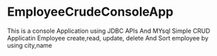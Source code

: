 # EmployeeCrudeConsoleApp
This is a console Application using JDBC APIs And MYsql 
Simple CRUD Applicatin
Employee create,read, update, delete And 
Sort employee by using city,name

